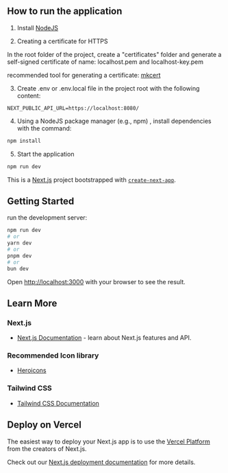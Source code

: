 ## How to run the application

1. Install [NodeJS](https://nodejs.org)



2. Creating a certificate for HTTPS

In the root folder of the project, create a "certificates" folder and generate a self-signed certificate of name: localhost.pem and localhost-key.pem

recommended tool for generating a certificate: [mkcert](https://github.com/FiloSottile/mkcert)

3. Create .env or .env.local file in the project root with the following content:
```
NEXT_PUBLIC_API_URL=https://localhost:8080/
```

4. Using a NodeJS package manager (e.g., npm) , install dependencies with the command:
```bash
npm install
```

5. Start the application
```bash
npm run dev
```


This is a [Next.js](https://nextjs.org/) project bootstrapped with [`create-next-app`](https://github.com/vercel/next.js/tree/canary/packages/create-next-app).

## Getting Started

run the development server:

```bash
npm run dev
# or
yarn dev
# or
pnpm dev
# or
bun dev
```

Open [http://localhost:3000](http://localhost:3000) with your browser to see the result.

## Learn More

### Next.js
- [Next.js Documentation](https://nextjs.org/docs) - learn about Next.js features and API.

### Recommended Icon library
- [Heroicons](https://heroicons.com/)

### Tailwind CSS
- [Tailwind CSS Documentation](https://tailwindcss.com/docs)

## Deploy on Vercel

The easiest way to deploy your Next.js app is to use the [Vercel Platform](https://vercel.com/new?utm_medium=default-template&filter=next.js&utm_source=create-next-app&utm_campaign=create-next-app-readme) from the creators of Next.js.

Check out our [Next.js deployment documentation](https://nextjs.org/docs/deployment) for more details.
